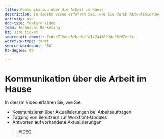```yaml
---
title: Kommunikation über die Arbeit im Hause
description: In diesem Video erfahren Sie, wie Sie durch Aktualisierungen der Arbeitszuweisungen kommunizieren, Benutzer über Aktualisierungen mit Tags versehen und auf vorhandene Aktualisierungen antworten können.
activity: use
doc-type: feature video
team: Technical Marketing
kt: Jira ticket
source-git-commit: 7cdce710ecc6fbcdccfe147a40623dc96f07ed2c
workflow-type: tm+mt
source-wordcount: '54'
ht-degree: 0%

---
```


# Kommunikation über die Arbeit im Hause

In diesem Video erfahren Sie, wie Sie:

* Kommunizieren über Aktualisierungen bei Arbeitsaufträgen
* Tagging von Benutzern auf Workfront-Updates
* Antworten auf vorhandene Aktualisierungen

>[!VIDEO](https://video.tv.adobe.com/v/335102/?quality=12)

